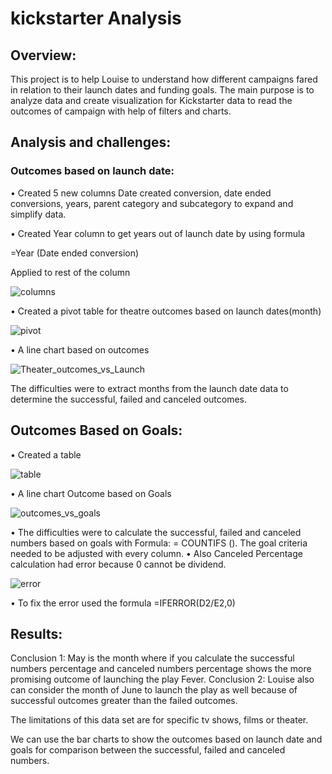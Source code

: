# kickstarter Analysis

## Overview:
This project is to help Louise to understand how different campaigns fared in relation to their launch dates and funding goals. The main purpose is to analyze data and create visualization for Kickstarter data to read the outcomes of campaign with help of filters and charts.

## Analysis and challenges:
### Outcomes based on launch date:

•	Created 5 new columns Date created conversion, date ended conversions, years, parent category and subcategory to expand and simplify data.

•	Created Year column to get years out of launch date by using formula

=Year (Date ended conversion) 

Applied to rest of the column

![columns](https://user-images.githubusercontent.com/67460581/105126611-64f35a00-5a9c-11eb-9280-8bfe6f1c1c93.png)


•	Created a pivot table for theatre outcomes based on launch dates(month)

![pivot](https://user-images.githubusercontent.com/67460581/105127382-08913a00-5a9e-11eb-968b-769c3f16c7c7.PNG)
		


•	A line chart based on outcomes

![Theater_outcomes_vs_Launch](https://user-images.githubusercontent.com/67460581/105126267-9586c400-5a9b-11eb-86e6-27728e138ec4.png)
 

The difficulties were to extract months from the launch date data to determine the successful, failed and canceled outcomes.







## Outcomes Based on Goals:

•	Created a table 

![table](https://user-images.githubusercontent.com/67460581/105126615-658bf080-5a9c-11eb-996c-e6d0dab54a3b.png)
 

 
•	A line chart Outcome based on Goals

![outcomes_vs_goals](https://user-images.githubusercontent.com/67460581/105126259-93246a00-5a9b-11eb-8641-6e38ed46786e.png)


•	The difficulties were to calculate the successful, failed and canceled numbers based on goals with Formula: = COUNTIFS (). The goal criteria needed to be adjusted with every column. 
•	Also Canceled Percentage calculation had error because 0 cannot be dividend.

![error](https://user-images.githubusercontent.com/67460581/105126613-658bf080-5a9c-11eb-8c5d-82075a2a25bb.png)

 

•	To fix the error used the formula =IFERROR(D2/E2,0)

## Results:

Conclusion 1:  May is the month where if you calculate the successful numbers percentage and canceled numbers percentage shows the more promising outcome of launching the play Fever.
Conclusion 2: Louise also can consider the month of June to launch the play as well because of successful outcomes greater than the failed outcomes.

The limitations of this data set are for specific tv shows, films or theater. 

We can use the bar charts to show the outcomes based on launch date and goals for comparison between the successful, failed and canceled numbers.















